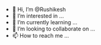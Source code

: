- 👋 Hi, I’m @Rushikesh
- 👀 I’m interested in ...
- 🌱 I’m currently learning ...
- 💞️ I’m looking to collaborate on ...
- 📫 How to reach me ...

<!---
Rushikkesh/Rushikkesh is a ✨ special ✨ repository because its `README.md` (this file) appears on your GitHub profile.
You can click the Preview link to take a look at your changes.
--->
